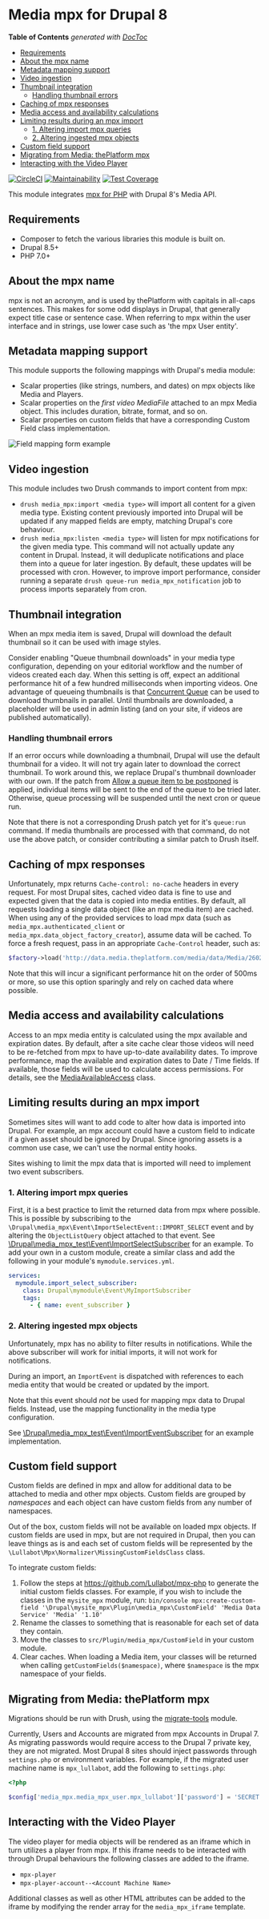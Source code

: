 # Media mpx for Drupal 8

<!-- START doctoc generated TOC please keep comment here to allow auto update -->
<!-- DON'T EDIT THIS SECTION, INSTEAD RE-RUN doctoc TO UPDATE -->
**Table of Contents**  *generated with [DocToc](https://github.com/thlorenz/doctoc)*

- [Requirements](#requirements)
- [About the mpx name](#about-the-mpx-name)
- [Metadata mapping support](#metadata-mapping-support)
- [Video ingestion](#video-ingestion)
- [Thumbnail integration](#thumbnail-integration)
  - [Handling thumbnail errors](#handling-thumbnail-errors)
- [Caching of mpx responses](#caching-of-mpx-responses)
- [Media access and availability calculations](#media-access-and-availability-calculations)
- [Limiting results during an mpx import](#limiting-results-during-an-mpx-import)
  - [1. Altering import mpx queries](#1-altering-import-mpx-queries)
  - [2. Altering ingested mpx objects](#2-altering-ingested-mpx-objects)
- [Custom field support](#custom-field-support)
- [Migrating from Media: thePlatform mpx](#migrating-from-media-theplatform-mpx)
- [Interacting with the Video Player](#interacting-with-the-video-player)

<!-- END doctoc generated TOC please keep comment here to allow auto update -->

[![CircleCI](https://circleci.com/gh/Lullabot/media_mpx/tree/8.x-1.x.svg?style=svg)](https://circleci.com/gh/Lullabot/media_mpx/tree/8.x-1.x) [![Maintainability](https://api.codeclimate.com/v1/badges/69160a3010c6788be915/maintainability)](https://codeclimate.com/github/Lullabot/media_mpx/maintainability) [![Test Coverage](https://api.codeclimate.com/v1/badges/69160a3010c6788be915/test_coverage)](https://codeclimate.com/github/Lullabot/media_mpx/test_coverage)

This module integrates [mpx for PHP](https://github.com/Lullabot/mpx-php) with
Drupal 8's Media API.

## Requirements

* Composer to fetch the various libraries this module is built on.
* Drupal 8.5+
* PHP 7.0+

## About the mpx name

mpx is not an acronym, and is used by thePlatform with capitals in all-caps
sentences. This makes for some odd displays in Drupal, that generally expect
title case or sentence case. When referring to mpx within the user interface
and in strings, use lower case such as 'the mpx User entity'.

## Metadata mapping support

This module supports the following mappings with Drupal's media module:

* Scalar properties (like strings, numbers, and dates) on mpx objects like
  Media and Players.
* Scalar properties on the _first video MediaFile_ attached to an mpx Media
  object. This includes duration, bitrate, format, and so on.
* Scalar properties on custom fields that have a corresponding Custom Field
  class implementation.

![Field mapping form example](docs/field-mapping.png)

## Video ingestion

This module includes two Drush commands to import content from mpx:

- `drush media_mpx:import <media type>` will import all content for a given media
  type. Existing content previously imported into Drupal will be updated if any
  mapped fields are empty, matching Drupal's core behaviour.
- `drush media_mpx:listen <media type>` will listen for mpx notifications for
  the given media type. This command will not actually update any content in
  Drupal. Instead, it will deduplicate notifications and place them into a
  queue for later ingestion. By default, these updates will be processed with
  cron. However, to improve import performance, consider running a separate
  `drush queue-run media_mpx_notification` job to process imports separately
  from cron.

## Thumbnail integration

When an mpx media item is saved, Drupal will download the default thumbnail so
it can be used with image styles.

Consider enabling "Queue thumbnail downloads" in your media type configuration,
depending on your editorial workflow and the number of videos created each day.
When this setting is off, expect an additional performance hit of a few hundred
milliseconds when importing videos. One advantage of queueing thumbnails is
that [Concurrent Queue](https://www.drupal.org/project/concurrent_queue) can be
used to download thumbnails in parallel. Until thumbnails are downloaded, a
placeholder will be used in admin listing (and on your site, if videos are
published automatically).

### Handling thumbnail errors

If an error occurs while downloading a thumbnail, Drupal will use the default
thumbnail for a video. It will not try again later to download the correct
thumbnail. To work around this, we replace Drupal's thumbnail downloader with
our own. If the patch from
[Allow a queue item to be postponed](https://www.drupal.org/project/drupal/issues/1832818#comment-12827934)
is applied, individual items will be sent to the end of the queue to be tried
later. Otherwise, queue processing will be suspended until the next cron or
queue run.

Note that there is not a corresponding Drush patch yet for it's `queue:run`
command. If media thumbnails are processed with that command, do not use the
above patch, or consider contributing a similar patch to Drush itself.

## Caching of mpx responses

Unfortunately, mpx returns `Cache-control: no-cache` headers in every request.
For most Drupal sites, cached video data is fine to use and expected given that
the data is copied into media entities. By default, all requests loading a
single data object (like an mpx media item) are cached. When using any of the
provided services to load mpx data (such as `media_mpx.authenticated_client` or
`media_mpx.data_object_factory_creator`), assume data will be cached. To force
a fresh request, pass in an appropriate `Cache-Control` header, such as:

```php
$factory->load('http://data.media.theplatform.com/media/data/Media/2602559', ['headers' => ['Cache-Control' => 'no-cache']]);
```

Note that this will incur a significant performance hit on the order of 500ms
or more, so use this option sparingly and rely on cached data where possible.

## Media access and availability calculations

Access to an mpx media entity is calculated using the mpx available and
expiration dates. By default, after a site cache clear those videos will
need to be re-fetched from mpx to have up-to-date availability dates. To
improve performance, map the available and expiration dates to Date / Time
fields. If available, those fields will be used to calculate access
permissions. For details, see the
[MediaAvailableAccess](src/Access/MediaAvailableAccess.php) class.

## Limiting results during an mpx import

Sometimes sites will want to add code to alter how data is imported into
Drupal. For example, an mpx account could have a custom field to indicate if
a given asset should be ignored by Drupal. Since ignoring assets is a common
use case, we can't use the normal entity hooks.

Sites wishing to limit the mpx data that is imported will need to implement two
event subscribers.

### 1. Altering import mpx queries

First, it is a best practice to limit the returned data from mpx where
possible. This is possible by subscribing to the
`\Drupal\media_mpx\Event\ImportSelectEvent::IMPORT_SELECT` event and by
altering the `ObjectListQuery` object attached to that event. See
[\Drupal\media_mpx_test\Event\ImportSelectSubscriber](test_modules/media_mpx_test/src/Event/ImportSelectSubscriber.php)
for an example. To add your own in a custom module, create a similar class and
add the following in your module's `mymodule.services.yml`.

```yml
services:
  mymodule.import_select_subscriber:
    class: Drupal\mymodule\Event\MyImportSubscriber
    tags:
      - { name: event_subscriber }
```

### 2. Altering ingested mpx objects

Unfortunately, mpx has no ability to filter results in notifications. While the
above subscriber will work for initial imports, it will not work for
notifications.

During an import, an `ImportEvent` is dispatched with references to each media
entity that would be created or updated by the import.

Note that this event should _not_ be used for mapping mpx data to Drupal
fields. Instead, use the mapping functionality in the media type configuration.

See
[\Drupal\media_mpx_test\Event\ImportEventSubscriber](test_modules/media_mpx_test/src/Event/ImportEventSubscriber.php)
for an example implementation.

## Custom field support

Custom fields are defined in mpx and allow for additional data to be attached
to media and other mpx objects. Custom fields are grouped by _namespaces_ and
each object can have custom fields from any number of namespaces.

Out of the box, custom fields will not be available on loaded mpx objects.
If custom fields are used in mpx, but are not required in Drupal, then you
can leave things as is and each set of custom fields will be represented by the
`\Lullabot\Mpx\Normalizer\MissingCustomFieldsClass` class.

To integrate custom fields:

1. Follow the steps at https://github.com/Lullabot/mpx-php to generate the
   initial custom fields classes. For example, if you wish to include the
   classes in the `mysite_mpx` module, run:
   `bin/console mpx:create-custom-field '\Drupal\mysite_mpx\Plugin\media_mpx\CustomField' 'Media Data Service' 'Media' '1.10'`
1. Rename the classes to something that is reasonable for each set of data they
   contain.
1. Move the classes to `src/Plugin/media_mpx/CustomField` in your custom
   module.
1. Clear caches. When loading a Media item, your classes will be returned when
   calling `getCustomFields($namespace)`, where `$namespace` is the mpx
   namespace of your fields.

## Migrating from Media: thePlatform mpx

Migrations should be run with Drush, using the
[migrate-tools](https://www.drupal.org/project/migrate_tools) module.

Currently, Users and Accounts are migrated from mpx Accounts in Drupal 7. As
migrating passwords would require access to the Drupal 7 private key, they
are not migrated. Most Drupal 8 sites should inject passwords through
`settings.php` or environment variables. For example, if the migrated user
machine name is `mpx_lullabot`, add the following to `settings.php`:

```php
<?php

$config['media_mpx.media_mpx_user.mpx_lullabot']['password'] = 'SECRET';
```
## Interacting with the Video Player

The video player for media objects will be rendered as an iframe which in
turn utilizes a player from mpx. If this iframe needs to be interacted with
through Drupal behaviours the following classes are added to the iframe.
 - `mpx-player`
 - `mpx-player-account--<Account Machine Name>`

Additional classes as well as other HTML attributes can be added to the iframe
by modifying the render array for the `media_mpx_iframe` template.

